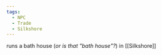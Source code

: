 ```yaml
---
tags:
  - NPC
  - Trade
  - Silkshore
---
```

runs a bath house (*or is that "bath house"?*) in [[Silkshore]]
